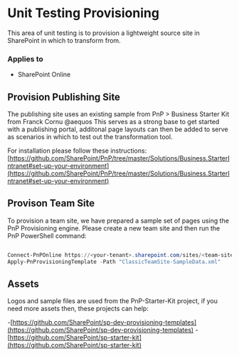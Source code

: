 ﻿# Unit Testing Provisioning 

This area of unit testing is to provision a lightweight source site in SharePoint in which to transform from.

### Applies to ###

- SharePoint Online

## Provision Publishing Site

The publishing site uses an existing sample from PnP > Business Starter Kit from Franck Cornu @aequos 
This serves as a strong base to get started with a publishing portal, additonal page layouts can then be added to serve as scenarios in which to test out the transformation tool.

For installation please follow these instructions: [https://github.com/SharePoint/PnP/tree/master/Solutions/Business.StarterIntranet#set-up-your-environment](https://github.com/SharePoint/PnP/tree/master/Solutions/Business.StarterIntranet#set-up-your-environment)



## Provison Team Site

To provision a team site, we have prepared a sample set of pages using the PnP Provisioning engine.
Please create a new team site and then run the PnP PowerShell command:

```powershell

Connect-PnPOnline https://<your-tenant>.sharepoint.com/sites/<team-site>
Apply-PnProvisioningTemplate -Path "ClassicTeamSite-SampleData.xml"

```

## Assets

Logos and sample files are used from the PnP-Starter-Kit project, if you need more assets then, these projects can help:

-[https://github.com/SharePoint/sp-dev-provisioning-templates](https://github.com/SharePoint/sp-dev-provisioning-templates)
-[https://github.com/SharePoint/sp-starter-kit](https://github.com/SharePoint/sp-starter-kit)

